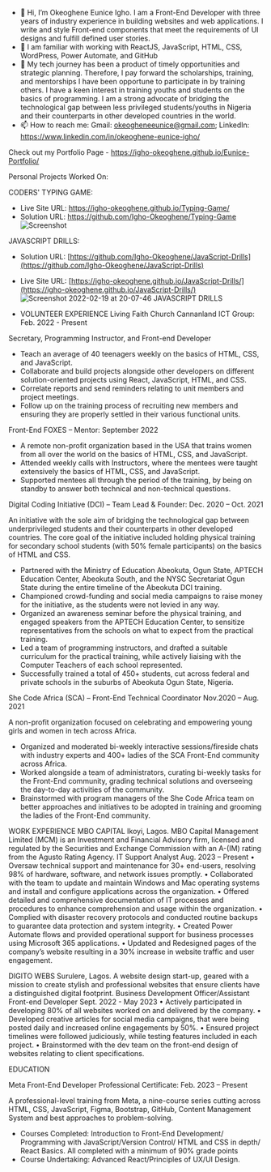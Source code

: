 - 👋 Hi, I’m Okeoghene Eunice Igho. I am a Front-End Developer with three years of industry experience in building websites and web applications. I write and style Front-end components that meet the requirements of UI designs and fulfill defined user stories.
- 🌱  I am familiar with working with ReactJS, JavaScript, HTML, CSS, WordPress, Power Automate, and GitHub
- 💞️ My tech journey has been a product of timely opportunities and strategic planning. Therefore, I pay forward the scholarships, training, and mentorships I have been opportune to participate in by training others. I have a keen interest in training youths and students on the basics of programming. I am a strong advocate of bridging the technological gap between less privileged students/youths in Nigeria and their counterparts in other developed countries in the world. 
- 📫 How to reach me: Gmail: okeogheneeunice@gmail.com; LinkedIn: https://www.linkedin.com/in/okeoghene-eunice-igho/

Check out my Portfolio Page - 
https://igho-okeoghene.github.io/Eunice-Portfolio/
<!-- ![Screenshot](https://user-images.githubusercontent.com/61965289/153713082-891242b7-5fce-4aa5-8127-f5f7ab95cb86.png)
 -->
Personal Projects Worked On:

CODERS' TYPING GAME: 
- Live Site URL: https://igho-okeoghene.github.io/Typing-Game/
- Solution URL: https://github.com/Igho-Okeoghene/Typing-Game
![Screenshot](https://user-images.githubusercontent.com/61965289/153713149-04512bc2-2d20-406c-a87c-b0b64d431769.png)


JAVASCRIPT DRILLS: 
- Solution URL: [https://github.com/Igho-Okeoghene/JavaScript-Drills](https://github.com/Igho-Okeoghene/JavaScript-Drills)
- Live Site URL: [https://igho-okeoghene.github.io/JavaScript-Drills/](https://igho-okeoghene.github.io/JavaScript-Drills/)
![Screenshot 2022-02-19 at 20-07-46 JAVASCRIPT DRILLS](https://user-images.githubusercontent.com/61965289/154818116-08fa77e7-1d02-4880-a048-6bcd9ad990e7.png)

- VOLUNTEER EXPERIENCE
Living Faith Church Cannanland ICT Group: Feb. 2022 - Present

Secretary, Programming Instructor, and Front-end Developer
- Teach an average of 40 teenagers weekly on the basics of HTML, CSS, and JavaScript.
- Collaborate and build projects alongside other developers on different solution-oriented projects using React, JavaScript, HTML, and CSS.
- Correlate reports and send reminders relating to unit members and project meetings.
-	Follow up on the training process of recruiting new members and ensuring they are properly settled in their various functional units.

Front-End FOXES – Mentor: September 2022
- A remote non-profit organization based in the USA that trains women from all over the world on the basics of HTML, CSS, and JavaScript.
-	Attended weekly calls with Instructors, where the mentees were taught extensively the basics of HTML, CSS, and JavaScript.
-	Supported mentees all through the period of the training, by being on standby to answer both technical and non-technical questions.

Digital Coding Initiative (DCI) – Team Lead & Founder: Dec. 2020 – Oct. 2021

An initiative with the sole aim of bridging the technological gap between underprivileged students and their counterparts in other developed countries. The core goal of the initiative included holding physical training for secondary school students (with 50% female participants) on the basics of HTML and CSS. 
-	Partnered with the Ministry of Education Abeokuta, Ogun State, APTECH Education Center, Abeokuta South, and the NYSC Secretariat Ogun State during the entire timeline of the Abeokuta DCI training.
-	Championed crowd-funding and social media campaigns to raise money for the initiative, as the students were not levied in any way.
-	Organized an awareness seminar before the physical training, and engaged speakers from the APTECH Education Center, to sensitize representatives from the schools on what to expect from the practical training.
-	Led a team of programming instructors, and drafted a suitable curriculum for the practical training, while actively liaising with the Computer Teachers of each school represented.
-	Successfully trained a total of 450+ students, cut across federal and private schools in the suburbs of Abeokuta Ogun State, Nigeria.

She Code Africa (SCA) – Front-End Technical Coordinator	 	        Nov.2020 – Aug. 2021

A non-profit organization focused on celebrating and empowering young girls and women in tech across Africa. 
-	Organized and moderated bi-weekly interactive sessions/fireside chats with industry experts and 400+ ladies of the SCA Front-End community across Africa.
-	Worked alongside a team of administrators, curating bi-weekly tasks for the Front-End community, grading technical solutions and overseeing the day-to-day activities of the community.
-	Brainstormed with program managers of the She Code Africa team on better approaches and initiatives to be adopted in training and grooming the ladies of the Front-End community.

WORK EXPERIENCE
MBO CAPITAL                                                        Ikoyi, Lagos.
MBO Capital Management Limited (MCM) is an Investment and Financial Advisory firm, licensed and regulated by the Securities and Exchange Commission with an A-(IM) rating from the Agusto Rating Agency.
IT Support Analyst                                                 Aug. 2023 – Present
• Oversaw technical support and maintenance for 30+ end-users, resolving 98% of hardware, software, and network issues promptly.
• Collaborated with the team to update and maintain Windows and Mac operating systems and install and configure applications across the organization.
• Offered detailed and comprehensive documentation of IT processes and procedures to enhance comprehension and usage within the organization.
• Complied with disaster recovery protocols and conducted routine backups to guarantee data protection and system integrity.
• Created Power Automate flows and provided operational support for business processes using Microsoft 365 applications.
• Updated and Redesigned pages of the company’s website resulting in a 30% increase in website traffic and user engagement.

DIGITO WEBS                                                        Surulere, Lagos.
A website design start-up, geared with a mission to create stylish and professional websites that ensure clients have a distinguished digital footprint. 
Business Development Officer/Assistant Front-end Developer         Sept. 2022 - May 2023
• Actively participated in developing 80% of all websites worked on and delivered by the company. 
• Developed creative articles for social media campaigns, that were being posted daily and increased 
online engagements by 50%. 
• Ensured project timelines were followed judiciously, while testing features included in each project. 
• Brainstormed with the dev team on the front-end design of websites relating to client specifications.

EDUCATION

Meta Front-End Developer Professional Certificate: Feb. 2023 – Present

A professional-level training from Meta, a nine-course series cutting across HTML, CSS, JavaScript, Figma, Bootstrap, GitHub, Content Management System and best approaches to problem-solving.
-	Courses Completed: Introduction to Front-End Development/ Programming with JavaScript/Version Control/ HTML and CSS in depth/ React Basics. All completed with a minimum of 90% grade points
-	Course Undertaking: Advanced React/Principles of UX/UI Design.

<!---
Igho-Okeoghene/Igho-Okeoghene is a ✨ special ✨ repository because its `README.md` (this file) appears on your GitHub profile.
You can click the Preview link to take a look at your changes.
--->
